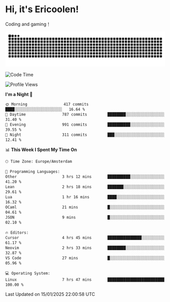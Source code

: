 # Hi, it's Ericoolen!
Coding and gaming！

<picture>
  <source media="(prefers-color-scheme: dark)" srcset="https://raw.githubusercontent.com/Eric-Song-Nop/Eric-Song-Nop/output/github-contribution-grid-snake-dark.svg">
  <source media="(prefers-color-scheme: light)" srcset="https://raw.githubusercontent.com/Eric-Song-Nop/Eric-Song-Nop/output/github-contribution-grid-snake.svg">
  <img alt="github contribution grid snake animation" src="https://raw.githubusercontent.com/Eric-Song-Nop/Eric-Song-Nop/output/github-contribution-grid-snake.svg">
</picture>

<!--START_SECTION:waka-->
![Code Time](http://img.shields.io/badge/Code%20Time-1%2C748%20hrs%2055%20mins-blue)

![Profile Views](http://img.shields.io/badge/Profile%20Views-0-blue)

**I'm a Night 🦉** 

```text
🌞 Morning                417 commits         ████░░░░░░░░░░░░░░░░░░░░░   16.64 % 
🌆 Daytime                787 commits         ████████░░░░░░░░░░░░░░░░░   31.40 % 
🌃 Evening                991 commits         ██████████░░░░░░░░░░░░░░░   39.55 % 
🌙 Night                  311 commits         ███░░░░░░░░░░░░░░░░░░░░░░   12.41 % 
```


📊 **This Week I Spent My Time On** 

```text
🕑︎ Time Zone: Europe/Amsterdam

💬 Programming Languages: 
Other                    3 hrs 12 mins       ██████████░░░░░░░░░░░░░░░   41.20 % 
Lean                     2 hrs 18 mins       ███████░░░░░░░░░░░░░░░░░░   29.61 % 
Lua                      1 hr 16 mins        ████░░░░░░░░░░░░░░░░░░░░░   16.32 % 
OCaml                    21 mins             █░░░░░░░░░░░░░░░░░░░░░░░░   04.61 % 
JSON                     9 mins              █░░░░░░░░░░░░░░░░░░░░░░░░   02.10 % 

🔥 Editors: 
Cursor                   4 hrs 45 mins       ███████████████░░░░░░░░░░   61.17 % 
Neovim                   2 hrs 33 mins       ████████░░░░░░░░░░░░░░░░░   32.87 % 
VS Code                  27 mins             █░░░░░░░░░░░░░░░░░░░░░░░░   05.96 % 

💻 Operating System: 
Linux                    7 hrs 47 mins       █████████████████████████   100.00 % 
```


 Last Updated on 15/01/2025 22:00:58 UTC
<!--END_SECTION:waka-->
